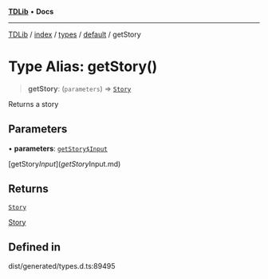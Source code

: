 [**TDLib**](../../../../../../README.md) • **Docs**

***

[TDLib](../../../../../../modules.md) / [index](../../../../../README.md) / [types](../../../README.md) / [default](../README.md) / getStory

# Type Alias: getStory()

> **getStory**: (`parameters`) => [`Story`](Story-1.md)

Returns a story

## Parameters

• **parameters**: [`getStory$Input`](getStory$Input.md)

[getStory$Input](getStory$Input.md)

## Returns

[`Story`](Story-1.md)

[Story](Story-1.md)

## Defined in

dist/generated/types.d.ts:89495
